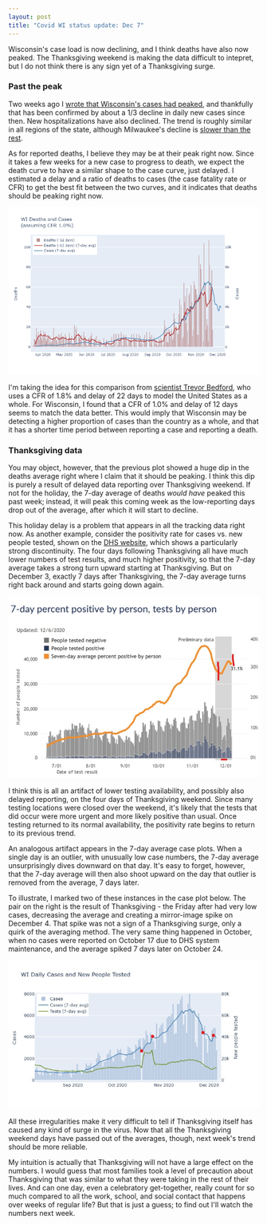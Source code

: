 ```yaml
---
layout: post
title: "Covid WI status update: Dec 7"
---
```


Wisconsin's case load is now declining, and I think deaths have also now peaked. The Thanksgiving weekend is making the data difficult to intepret, but I do not think there is any sign yet of a Thanksgiving surge.

### Past the peak
Two weeks ago I [wrote that Wisconsin's cases had peaked](2020-11-22-status-update.md), and thankfully that has been confirmed by about a 1/3 decline in daily new cases since then. New hospitalizations have also declined. The trend is roughly similar in all regions of the state, although Milwaukee's decline is [slower than the rest](../dashboard-regional.md).

As for reported deaths, I believe they may be at their peak right now. Since it takes a few weeks for a new case to progress to death, we expect the death curve to have a similar shape to the case curve, just delayed. I estimated a delay and a ratio of deaths to cases (the case fatality rate or CFR) to get the best fit between the two curves, and it indicates that deaths should be peaking right now. 

![Cases and delayed deaths](../assets/Cases-Deaths-WI_2020-12-06.png)

I'm taking the idea for this comparison from [scientist Trevor Bedford](https://twitter.com/trvrb/status/1331780099490807808), who uses a CFR of 1.8% and delay of 22 days to model the United States as a whole. For Wisconsin, I found that a CFR of 1.0% and delay of 12 days seems to match the data better. This would imply that Wisconsin may be detecting a higher proportion of cases than the country as a whole, and that it has a shorter time period between reporting a case and reporting a death.

### Thanksgiving data

You may object, however, that the previous plot showed a huge dip in the deaths average right where I claim that it should be peaking. I think this dip is purely a result of delayed data reporting over Thanksgiving weekend. If not for the holiday, the 7-day average of deaths *would have* peaked this past week; instead, it will peak this coming week as the low-reporting days drop out of the average, after which it will start to decline.

This holiday delay is a problem that appears in all the tracking data right now. As another example, consider the positivity rate for cases vs. new people tested, shown on the [DHS website](https://www.dhs.wisconsin.gov/covid-19/data.htm), which shows a particularly strong discontinuity. The four days following Thanksgiving all have much lower numbers of test results, and much higher positivity, so that the 7-day average takes a strong turn upward starting at Thanksgiving. But on December 3, exactly 7 days after Thanksgiving, the 7-day average turns right back around and starts going down again.

![DHS positivity new people tested](../assets/Positivity-DHS_2020-12-06.jpg)

I think this is all an artifact of lower testing availability, and possibly also delayed reporting, on the four days of Thanksgiving weekend. Since many testing locations were closed over the weekend, it's likely that the tests that did occur were more urgent and more likely positive than usual. Once testing returned to its normal availability, the positivity rate begins to return to its previous trend.

An analogous artifact appears in the 7-day average case plots. When a single day is an outlier, with unusually low case numbers, the 7-day average unsurprisingly dives downward on that day. It's easy to forget, however, that the 7-day average will then also shoot upward on the day that outlier is removed from the average, 7 days later. 

To illustrate, I marked two of these instances in the case plot below. The pair on the right is the result of Thanksgiving - the Friday after had very low cases, decreasing the average and creating a mirror-image spike on December 4. That spike was not a sign of a Thanksgiving surge, only a quirk of the averaging method. The very same thing happened in October, when no cases were reported on October 17 due to DHS system maintenance, and the average spiked 7 days later on October 24.

![7-day average artifact](../assets/Cases-7day-artifact.jpg)

All these irregularities make it very difficult to tell if Thanksgiving itself has caused any kind of surge in the virus. Now that all the Thanksgiving weekend days have passed out of the averages, though, next week's trend should be more reliable.

My intuition is actually that Thanksgiving will not have a large effect on the numbers. I would guess that most families took a level of precaution about Thanksgiving that was similar to what they were taking in the rest of their lives. And can one day, even a celebratory get-together, really count for so much compared to all the work, school, and social contact that happens over weeks of regular life? But that is just a guess; to find out I'll watch the numbers next week.

